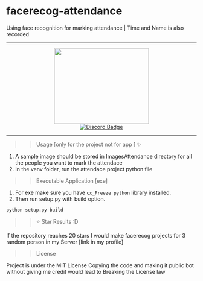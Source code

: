 # facerecog-attendance
Using face recognition for marking attendance |  Time and Name is also recorded

---

<div id="header" align="center" >
  <img src="https://tse3.mm.bing.net/th?id=OIP.7pszJO4pxaeoBxA6GpGyAgHaE8&pid=Api&P=0&w=252&h=168" width="250" height="200"/>
</div>

<div id="badges" align="center">
  <a href="https://discord.gg/p7j8XZq25B">
    <img src="https://img.shields.io/badge/Discord-blue?style=for-the-badge&logo=discord&logoColor=white" alt="Discord Badge"/>
  </a>
    </div>
    
---
   
>> Usage [only for the project not for app ] ✨

1. A sample image should be stored in ImagesAttendance directory for all the people you want to mark the attendace 
2. In the venv folder, run the attendace project python file 

>> Executable Application [exe]
1. For exe make sure you have `cx_Freeze python` library installed. 
2. Then run setup.py with build option.

```python setup.py build```

>> ⭐ Star Results :D

If the repository reaches 20 stars I would make facerecog projects  for 3 random person in my Server [link in my profile]

>>License

Project is under the MIT License
Copying the code and making it public bot without giving me credit would lead to Breaking the License law

